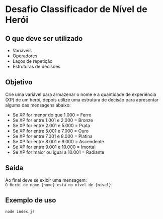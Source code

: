 # Desafio Classificador de Nível de Herói

## O que deve ser utilizado
- Variáveis
- Operadores
- Laços de repetição
- Estruturas de decisões

## Objetivo
Crie uma variável para armazenar o nome e a quantidade de experiência (XP) de um herói, depois utilize uma estrutura de decisão para apresentar alguma das mensagens abaixo:

- Se XP for menor do que 1.000 = Ferro  
- Se XP for entre 1.001 e 2.000 = Bronze  
- Se XP for entre 2.001 e 5.000 = Prata  
- Se XP for entre 5.001 e 7.000 = Ouro  
- Se XP for entre 7.001 e 8.000 = Platina  
- Se XP for entre 8.001 e 9.000 = Ascendente  
- Se XP for entre 9.001 e 10.000 = Imortal  
- Se XP for maior ou igual a 10.001 = Radiante  

## Saída
Ao final deve se exibir uma mensagem:  
`O Herói de nome {nome} está no nível de {nivel}`

## Exemplo de uso
```bash
node index.js
